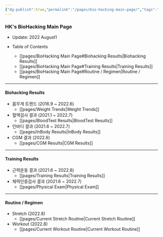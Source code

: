 ```yaml
---
{"dg-publish":true,"permalink":"/pages/bio-hacking-main-page/","tags":"gardenEntry","dgHomeLink":true,"dgPassFrontmatter":false}
---
```



### HK's BioHacking Main Page

- Update: 2022 August1



- Table of Contents
	- [[pages/BioHacking Main Page#Biohacking Results|Biohacking Results]]
	- [[pages/BioHacking Main Page#Training Results|Training Results]]
	- [[pages/BioHacking Main Page#Routine / Regimen|Routine / Regimen]]

<div style="page-break-after: always;"></div>

---


#### Biohacking Results
- 몸무게 트렌드 (2016.9 ~ 2022.6)
	- [[pages/Weight Trends|Weight Trends]]
- 혈액검사 결과 (2021.1 ~ 2022.7)
	- [[pages/BloodTest Results|BloodTest Results]]
- 인바디 결과 (2021.6 ~ 2022.7)
	- [[pages/InBody Results|InBody Results]]
- CGM 결과 (2022.6)
	- [[pages/CGM Results|CGM Results]]


<div style="page-break-after: always;"></div>

---

#### Training Results
- 근력운동 결과 (2021.6 ~ 2022.8)
	- [[pages/Training Results|Training Results]]
- 체력인증검사 결과 (2021.6 ~ 2022.7)
	- [[pages/Physical Exam|Physical Exam]]



<div style="page-break-after: always;"></div>

---

#### Routine / Regimen
- Stretch (2022.8)
	- [[pages/Current Stretch Routine|Current Stretch Routine]]
- Workout (2022.8)
	- [[pages/Current Workout Routine|Current Workout Routine]]


